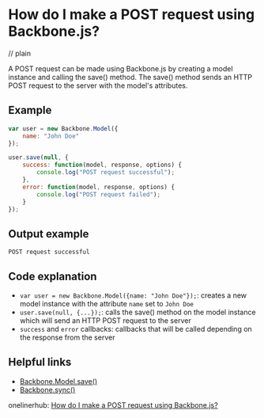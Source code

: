 # How do I make a POST request using Backbone.js?
// plain

A POST request can be made using Backbone.js by creating a model instance and calling the save() method. The save() method sends an HTTP POST request to the server with the model's attributes.

## Example

```js
var user = new Backbone.Model({
    name: "John Doe"
});

user.save(null, {
    success: function(model, response, options) {
        console.log("POST request successful");
    },
    error: function(model, response, options) {
        console.log("POST request failed");
    }
});
```

## Output example

```
POST request successful
```

## Code explanation

- `var user = new Backbone.Model({name: "John Doe"});`: creates a new model instance with the attribute `name` set to `John Doe`
- `user.save(null, {...});`: calls the save() method on the model instance which will send an HTTP POST request to the server
- `success` and `error` callbacks: callbacks that will be called depending on the response from the server

## Helpful links
- [Backbone.Model.save()](http://backbonejs.org/#Model-save)
- [Backbone.sync()](http://backbonejs.org/#Sync)

onelinerhub: [How do I make a POST request using Backbone.js?](https://onelinerhub.com/backbone.js/how-do-i-make-a-post-request-using-backbone-js)